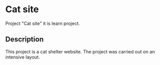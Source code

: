 # Cat site
Project "Cat site" it is learn project.

## Description
This project is a cat shelter website. The project was carried out on an intensive layout.
